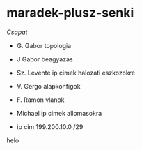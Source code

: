 # maradek-plusz-senki

*Csapat*
- G. Gabor topologia
- J Gabor beagyazas
- Sz. Levente ip cimek halozati eszkozokre
- V. Gergo alapkonfigok
- F. Ramon vlanok
- Michael ip cimek allomasokra

- ip cim 199.200.10.0 /29


helo
